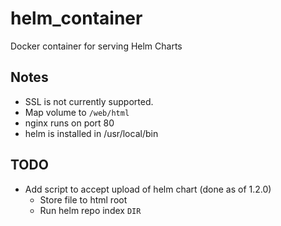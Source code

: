 # helm_container
Docker container for serving Helm Charts

## Notes

* SSL is not currently supported.
* Map volume to `/web/html`
* nginx runs on port 80
* helm is installed in /usr/local/bin

## TODO

* Add script to accept upload of helm chart (done as of 1.2.0)
  * Store file to html root
  * Run helm repo index `DIR`

